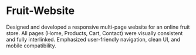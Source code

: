 # Fruit-Website
Designed and developed a responsive multi-page website for an online fruit store. All pages (Home, Products, Cart, Contact) were visually consistent and fully interlinked. Emphasized user-friendly navigation, clean UI, and mobile compatibility.
